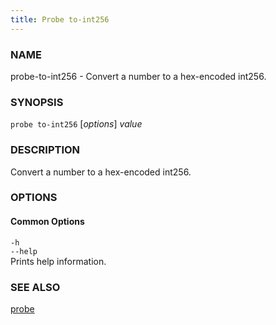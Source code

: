 ```yaml
---
title: Probe to-int256
---
```


### NAME

probe-to-int256 - Convert a number to a hex-encoded int256.

### SYNOPSIS

`probe to-int256` [*options*] _value_

### DESCRIPTION

Convert a number to a hex-encoded int256.

### OPTIONS

#### Common Options

`-h`  
`--help`  
Prints help information.

### SEE ALSO

[probe](./probe.md)
